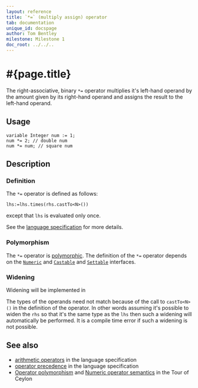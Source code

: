 ```yaml
---
layout: reference
title: `*=` (multiply assign) operator
tab: documentation
unique_id: docspage
author: Tom Bentley
milestone: Milestone 1
doc_root: ../../..
---
```


# #{page.title}

The right-associative, binary `*=` operator multiplies it's left-hand operand 
by the amount given by its right-hand operand and assigns the result to the 
left-hand operand.

## Usage 

<!-- cat: void m() { -->
    variable Integer num := 1;
    num *= 2; // double num 
    num *= num; // square num
<!-- cat: } -->

## Description


### Definition

The `*=` operator is defined as follows:

<!-- cat: void m<N>(Numeric<N> lhs1, Castable<N> rhs) given N satisfies Numeric<N> { variable Numeric<N> lhs := lhs1; -->
    lhs:=lhs.times(rhs.castTo<N>())
<!-- cat: ;} -->

except that `lhs` is evaluated only once.

See the [language specification](#{page.doc_root}/#{site.urls.spec_relative}#arithmetic) for more details.

### Polymorphism

The `*=` operator is [polymorphic](#{page.doc_root}/reference/operator/operator-polymorphism).
The definition of the `*=` operator depends 
on the [`Numeric`](#{page.doc_root}/api/ceylon/language/interface_Numeric.html) and 
[`Castable`](#{page.doc_root}/api/ceylon/language/interface_Castable.html) and
[`Settable`](#{page.doc_root}/api/ceylon/language/interface_Settable.html) interfaces.

### Widening

Widening will be implemented in <!-- m2 -->

The types of the operands need not match because of the call to `castTo<N>()` 
in the definition of the operator. In other words assuming it's possible to 
widen the `rhs` so that it's the same type as the `lhs` then 
such a widening will automatically be performed. It is a compile time error if 
such a widening is not possible.

## See also

* [arithmetic operators](#{page.doc_root}/#{site.urls.spec_relative}#arithmetic) in the 
  language specification
* [operator precedence](#{page.doc_root}/#{site.urls.spec_relative}#operatorprecedence) in the 
  language specification
* [Operator polymorphism](#{page.doc_root}/tour/language-module/#operator_polymorphism) 
  and 
  [Numeric operator semantics](#{page.doc_root}/tour/language-module/#numeric_operator_semantics) 
  in the Tour of Ceylon
